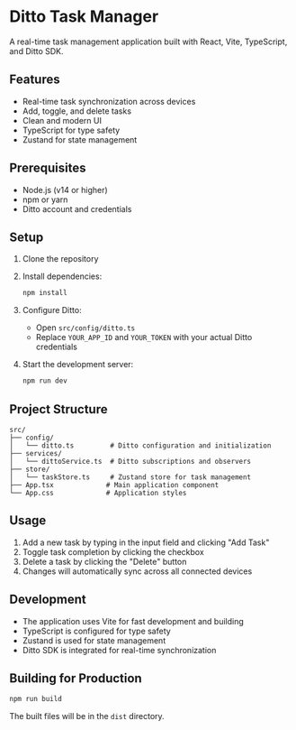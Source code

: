 # Ditto Task Manager

A real-time task management application built with React, Vite, TypeScript, and Ditto SDK.

## Features

- Real-time task synchronization across devices
- Add, toggle, and delete tasks
- Clean and modern UI
- TypeScript for type safety
- Zustand for state management

## Prerequisites

- Node.js (v14 or higher)
- npm or yarn
- Ditto account and credentials

## Setup

1. Clone the repository
2. Install dependencies:
   ```bash
   npm install
   ```

3. Configure Ditto:
   - Open `src/config/ditto.ts`
   - Replace `YOUR_APP_ID` and `YOUR_TOKEN` with your actual Ditto credentials

4. Start the development server:
   ```bash
   npm run dev
   ```

## Project Structure

```
src/
├── config/
│   └── ditto.ts         # Ditto configuration and initialization
├── services/
│   └── dittoService.ts  # Ditto subscriptions and observers
├── store/
│   └── taskStore.ts     # Zustand store for task management
├── App.tsx             # Main application component
└── App.css             # Application styles
```

## Usage

1. Add a new task by typing in the input field and clicking "Add Task"
2. Toggle task completion by clicking the checkbox
3. Delete a task by clicking the "Delete" button
4. Changes will automatically sync across all connected devices

## Development

- The application uses Vite for fast development and building
- TypeScript is configured for type safety
- Zustand is used for state management
- Ditto SDK is integrated for real-time synchronization

## Building for Production

```bash
npm run build
```

The built files will be in the `dist` directory.
